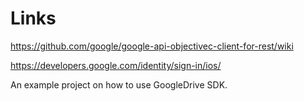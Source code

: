 # Links

https://github.com/google/google-api-objectivec-client-for-rest/wiki

https://developers.google.com/identity/sign-in/ios/

An example project on how to use GoogleDrive SDK.

